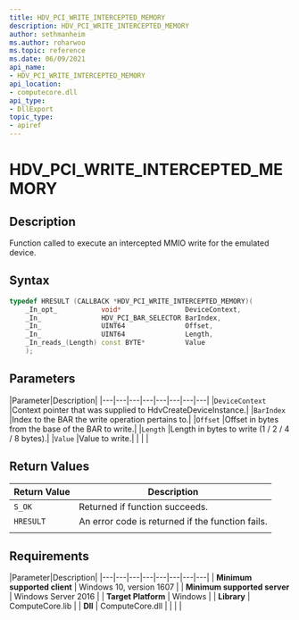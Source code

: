 ```yaml
---
title: HDV_PCI_WRITE_INTERCEPTED_MEMORY
description: HDV_PCI_WRITE_INTERCEPTED_MEMORY
author: sethmanheim
ms.author: roharwoo
ms.topic: reference
ms.date: 06/09/2021
api_name:
- HDV_PCI_WRITE_INTERCEPTED_MEMORY
api_location:
- computecore.dll
api_type:
- DllExport
topic_type: 
- apiref
---
```

# HDV_PCI_WRITE_INTERCEPTED_MEMORY

## Description

Function called to execute an intercepted MMIO write for the emulated device.

## Syntax

```C++
typedef HRESULT (CALLBACK *HDV_PCI_WRITE_INTERCEPTED_MEMORY)(
    _In_opt_           void*                DeviceContext,
    _In_               HDV_PCI_BAR_SELECTOR BarIndex,
    _In_               UINT64               Offset,
    _In_               UINT64               Length,
    _In_reads_(Length) const BYTE*          Value
    );
```

## Parameters

|Parameter|Description|
|---|---|---|---|---|---|---|---|
|`DeviceContext` |Context pointer that was supplied to HdvCreateDeviceInstance.|
|`BarIndex` |Index to the BAR the write operation pertains to.|
|`Offset` |Offset in bytes from the base of the BAR to write.|
|`Length` |Length in bytes to write (1 / 2 / 4 / 8 bytes).|
|`Value` |Value to write.|
|    |    |

## Return Values

|Return Value     |Description|
|---|---|
|`S_OK` | Returned if function succeeds.|
|`HRESULT` | An error code is returned if the function fails.
|     |     |

## Requirements

|Parameter|Description|
|---|---|---|---|---|---|---|---|
| **Minimum supported client** | Windows 10, version 1607 |
| **Minimum supported server** | Windows Server 2016 |
| **Target Platform** | Windows |
| **Library** | ComputeCore.lib |
| **Dll** | ComputeCore.dll |
|    |    |
